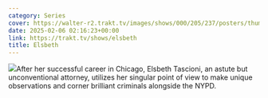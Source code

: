 ```yaml
---
category: Series
cover: https://walter-r2.trakt.tv/images/shows/000/205/237/posters/thumb/082f8a95f2.jpg.webp
date: 2025-02-06 02:16:23+00:00
link: https://trakt.tv/shows/elsbeth
title: Elsbeth
---
```


![](https://walter-r2.trakt.tv/images/shows/000/205/237/fanarts/thumb/201d339fdf.jpg)After her successful career in Chicago, Elsbeth Tascioni, an astute but unconventional attorney, utilizes her singular point of view to make unique observations and corner brilliant criminals alongside the NYPD.
